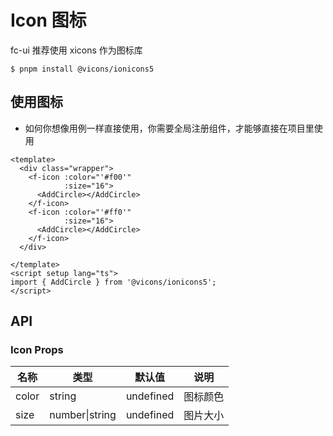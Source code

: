 # Icon 图标

fc-ui 推荐使用 xicons 作为图标库

```
$ pnpm install @vicons/ionicons5
```

## 使用图标

- 如何你想像用例一样直接使用，你需要全局注册组件，才能够直接在项目里使用

<script setup lang="ts">
import { AddCircle } from '@vicons/ionicons5';
</script>

<f-icon :color="'#ff0'"
            :size="16">
<AddCircle></AddCircle>
</f-icon>
<f-icon :color="'#f00'"
            :size="16">
<AddCircle></AddCircle>
</f-icon>

```
<template>
  <div class="wrapper">
    <f-icon :color="'#f00'"
            :size="16">
      <AddCircle></AddCircle>
    </f-icon>
    <f-icon :color="'#ff0'"
            :size="16">
      <AddCircle></AddCircle>
    </f-icon>
  </div>

</template>
<script setup lang="ts">
import { AddCircle } from '@vicons/ionicons5';
</script>
```

## API

### Icon Props

| 名称  | 类型           | 默认值    | 说明     |
| ----- | -------------- | --------- | -------- |
| color | string         | undefined | 图标颜色 |
| size  | number\|string | undefined | 图片大小 |
